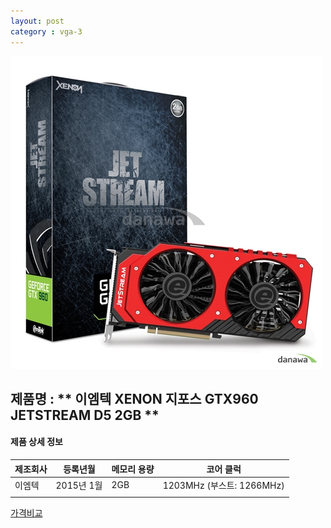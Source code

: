 ```yaml
---
layout: post
category : vga-3
---
```


![alt text](https://github.com/kutchoiwjun92/kutchoiwjun92.github.com/blob/master/image/vga-3.jpg?raw=true)

## 제품명 : ** 이엠텍 XENON 지포스 GTX960 JETSTREAM D5 2GB  **

#### 제품 상세 정보


제조회사  |  등록년월  |  메모리 용량  |  코어 클럭  
--------- | ---------- | ------------- | --------------------------
  이엠텍  | 2015년 1월 |      2GB      | 1203MHz (부스트: 1266MHz)              
|||


[가격비교](http://prod.danawa.com/info/?pcode=2967755&cate=112753)

